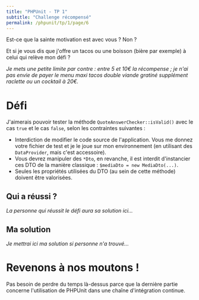 ```yaml
---
title: "PHPUnit - TP 1"
subtitle: "Challenge récompensé"
permalink: /phpunit/tp/1/page/6
---
```


Est-ce que la sainte motivation est avec vous ? Non ?

Et si je vous dis que j'offre un tacos ou une boisson (bière par exemple) à celui qui relève mon défi ?

*Je mets une petite limite par contre : entre 5 et 10€ la récompense ; je n'ai pas envie de payer le menu maxi tacos
double viande gratiné supplément raclette ou un cocktail à 20€.*

# Défi

J'aimerais pouvoir tester la méthode `QuoteAnswerChecker::isValid()` avec le cas `true` et le cas `false`, selon les
contraintes suivantes :

* Interdiction de modifier le code source de l'application. Vous me donnez votre fichier de test et je le joue sur mon
  environnement (en utilisant des `DataProvider`, mais c'est accessoire).
* Vous devrez manipuler des `*Dto`, en revanche, il est interdit d'instancier ces DTO de la manière classique :
  `$mediaDto = new MediaDto(...)`.
* Seules les propriétés utilisées du DTO (au sein de cette méthode) doivent être valorisées.

## Qui a réussi ?

*La personne qui réussit le défi aura sa solution ici...*

## Ma solution

*Je mettrai ici ma solution si personne n'a trouvé...*

# Revenons à nos moutons !

Pas besoin de perdre du temps là-dessus parce que la dernière partie concerne l'utilisation de PHPUnit dans une
chaîne d'intégration continue.
